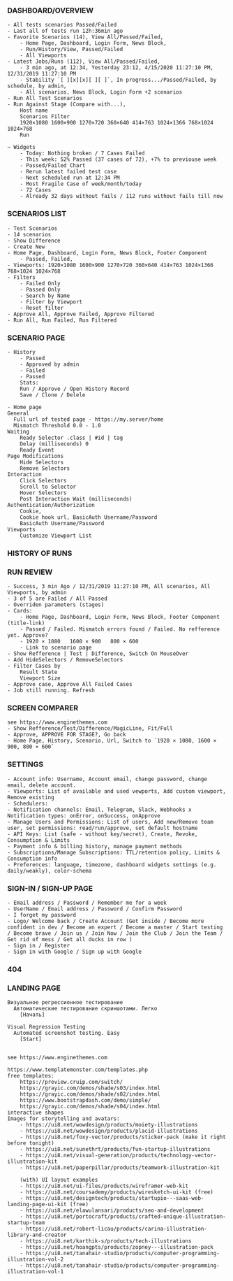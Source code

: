 ### DASHBOARD/OVERVIEW

    - All tests scenarios Passed/Failed
    - Last all of tests run 12h:36min ago
    - Favorite Scenarios (14), View All/Passed/Failed, 
        - Home Page, Dashboard, Login Form, News Block, 
        - Run/History/View, Passed/Failed
        - All Viewports
    - Latest Jobs/Runs (112), View All/Passed/Failed, 
        - 3 min ago, at 12:34, Yesterday 23:12, 4/15/2020 11:27:10 PM, 12/31/2019 11:27:10 PM
        - Stability `[ ][x][x][ ][ ]`, In progress.../Passed/Failed, by schedule, by admin,   
        - All scenarios, News Block, Login Form +2 scenarios
    - Run All Test Scenarios
    - Run Against Stage (Compare with...), 
        Host name 
        Scenarios Filter
        1920×1080 1600×900 1270×720 360×640 414×763 1024×1366 768×1024 1024×768
        Run
        
    ~ Widgets
        - Today: Nothing broken / 7 Cases Failed
        - This week: 52% Passed (37 cases of 72), +7% to previouse week
        - Passed/Failed Chart
        - Rerun latest failed test case
        - Next scheduled run at 12:34 PM
        - Most Fragile Case of week/month/today
        - 72 Cases 
        - Already 32 days without fails / 112 runs without fails till now


### SCENARIOS LIST
    
    - Test Scenarios
    - 14 scenarios
    - Show Difference
    - Create New
    - Home Page, Dashboard, Login Form, News Block, Footer Component
        - Passed, Failed, 
    - Viewports: 1920×1080 1600×900 1270×720 360×640 414×763 1024×1366 768×1024 1024×768
    - Filters
        - Failed Only
        - Passed Only
        - Search by Name
        - Filter by Viewport
        - Reset filter
    - Approve All, Approve Failed, Approve Filtered
    - Run All, Run Failed, Run Filtered    

### SCENARIO PAGE

    - History
        - Passed
        - Approved by admin
        - Failed
        - Passed
        Stats: 
        Run / Approve / Open History Record
        Save / Clone / Delele 

    - Home page
    General
      Full url of tested page - https://my.server/home
      Mismatch Threshold 0.0 - 1.0
    Waiting
        Ready Selector .class | #id | tag
        Delay (milliseconds) 0
        Ready Event
    Page Modifications
        Hide Selectors
        Remove Selectors
    Interaction
        Click Selectors
        Scroll to Selector
        Hover Selectors
        Post Interaction Wait (milliseconds)
    Authentication/Authorization
        Cookie,
        Cookie hook url, BasicAuth Username/Password
        BasicAuth Username/Password
    Viewports
        Customize Viewport List



### HISTORY OF RUNS

### RUN REVIEW
    
    - Success, 3 min Ago / 12/31/2019 11:27:10 PM, All scenarios, All Viewports, by admin
    - 3 of 5 are Failed / All Passed
    - Overriden parameters (stages)
    - Cards:
        - Home Page, Dashboard, Login Form, News Block, Footer Component (title-link)
        - Passed / Failed. Mismatch errors found / Failed. No refference yet. Approve?
        - 1920 × 1080   1600 × 900   800 × 600
        - Link to scenario page
    - Show Refference | Test | Difference, Switch On MouseOver
    - Add HideSelectors / RemoveSelectors
    - Filter Cases by 
        Result State
        Viewport Size
    - Approve case, Approve All Failed Cases
    - Job still running. Refresh

### SCREEN COMPARER
    see https://www.enginethemes.com
    - Show Refference/Test/Difference/MagicLine, Fit/Full
    - Approve, APPROVE FOR STAGE?, Go back
    - Home Page, History, Scenario, Url, Switch to `1920 × 1080, 1600 × 900, 800 × 600`
    
### SETTINGS
    - Account info: Username, Account email, change password, change email, delete account.
    - Viewports: List of available and used vewports, Add custom viewport, Remove existing
    - Schedulers:
    - Notification channels: Email, Telegram, Slack, Webhooks x Notification types: onError, onSuccess, onApprove
    - Manage Users and Permissions: List of users, Add new/Remove team user, set permissions: read/run/approve, set default hostname
    - API Keys: List (safe - without key/secret), Create, Revoke, Consumption & Limits
    - Payment info & billing history, manage payment methods
    - Subscriptions/Manage Subscriptions: TTL/retention policy, Limits & Consumption info
    - Preferences: language, timezone, dashboard widgets settings (e.g. daily/weakly), color-schema

### SIGN-IN / SIGN-UP PAGE
    - Email address / Password / Remember me for a week
    - UserName / Email address / Password / Confirm Password
    - I forget my password
    - Logo/ Welcome back / Create Account (Get inside / Become more confident in dev / Become an expert / Become a master / Start testing / Become brave / Join us / Join Now / Join the Club / Join the Team / Get rid of mess / Get all ducks in row )
    - Sign in / Register 
    - Sign in with Google / Sign up with Google
    
### 404

### LANDING PAGE

    Визуальное регрессионное тестирование
      Автоматические тестирование скриншотами. Легко
        [Начать]
        
    Visual Regression Testing
      Automated screenshot testing. Easy
        [Start]


    see https://www.enginethemes.com
    
    https://www.templatemonster.com/templates.php
    free templates:
        https://preview.cruip.com/switch/
        https://grayic.com/demos/shade/s03/index.html
        https://grayic.com/demos/shade/s02/index.html
        https://www.bootstrapdash.com/demo/simple/
        https://grayic.com/demos/shade/s04/index.html
    interactive shapes
    Images for storytelling and avatars:
        - https://ui8.net/wowdesign/products/moiety-illustrations
        - https://ui8.net/wowdesign/products/placid-illustrations
        - https://ui8.net/foxy-vector/products/sticker-pack (make it right before tonight)
        - https://ui8.net/sunethrt/products/fun-startup-illustrations
        - https://ui8.net/visual-generation/products/technology-vector-illustration-kit
        - https://ui8.net/paperpillar/products/teamwork-illustration-kit
        
        (with) UI layout examples
        - https://ui8.net/ui-files/products/wireframer-web-kit
        - https://ui8.net/coursademy/products/wiresketch-ui-kit (free)
        - https://ui8.net/designtech/products/startupio---saas-web-landing-page-ui-kit (free)
        - https://ui8.net/elawulansari/products/seo-and-development
        - https://ui8.net/portocraft/products/crafted-unique-illustration-startup-team
        - https://ui8.net/robert-licau/products/carina-illustration-library-and-creator
        - https://ui8.net/karthik-s/products/tech-illustrations
        - https://ui8.net/hoangpts/products/zopney---illustration-pack
        - https://ui8.net/tanahair-studio/products/computer-programming-illustration-vol-2
        - https://ui8.net/tanahair-studio/products/computer-programming-illustration-vol-1


